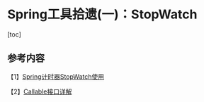 # Spring工具拾遗(一)：StopWatch

[toc]



## 参考内容

【1】[Spring计时器StopWatch使用](https://blog.csdn.net/gxs1688/article/details/87185030)

【2】[Callable接口详解](https://blog.csdn.net/m0_37204491/article/details/87930790)